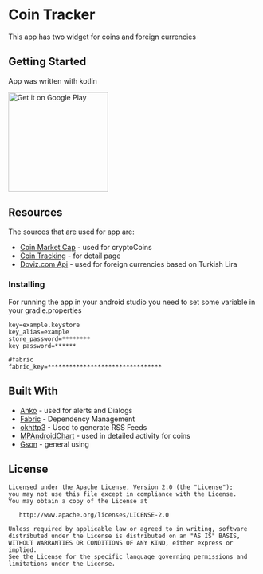 # Coin Tracker

This app has two widget for coins and foreign currencies

## Getting Started

App was written with kotlin

<a href='https://play.google.com/store/apps/details?id=com.omidzamani.cointracker'><img width='200px' alt='Get it on Google Play' src='https://play.google.com/intl/en_us/badges/images/generic/en_badge_web_generic.png'/></a>


## Resources

The sources that are used for app are:

* [Coin Market Cap](https://api.coinmarketcap.com/v1/) - used for cryptoCoins
* [Coin Tracking](https://min-api.cryptocompare.com/) - for detail page
* [Doviz.com Api](https://www.doviz.com/api/v1/) - used for foreign currencies based on Turkish Lira

### Installing

For running the app in your android studio you need to set some variable in your gradle.properties


```
key=example.keystore
key_alias=example
store_password=********
key_password=******

#fabric
fabric_key=********************************
```


## Built With

* [Anko](https://github.com/Kotlin/anko) - used for alerts and Dialogs
* [Fabric](https://fabric.io/) - Dependency Management
* [okhttp3](https://github.com/square/okhttp) - Used to generate RSS Feeds
* [MPAndroidChart](https://github.com/PhilJay/MPAndroidChart) - used in detailed activity for coins 
* [Gson](https://github.com/google/gson) - general using



## License

```
Licensed under the Apache License, Version 2.0 (the "License");
you may not use this file except in compliance with the License.
You may obtain a copy of the License at

   http://www.apache.org/licenses/LICENSE-2.0

Unless required by applicable law or agreed to in writing, software
distributed under the License is distributed on an "AS IS" BASIS,
WITHOUT WARRANTIES OR CONDITIONS OF ANY KIND, either express or implied.
See the License for the specific language governing permissions and
limitations under the License.
```

